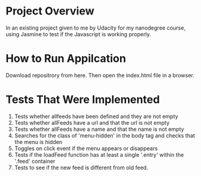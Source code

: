 # Project Overview
In an existing project given to me by Udacity for my nanodegree course, using Jasmine to test if the Javascript is working properly.

# How to Run Appilcation
Download repositrory from here. Then open the index.html file in a browser.

# Tests That Were Implemented
1. Tests whether allfeeds have been defined and they are not empty
2. Tests whether allFeeds have a url and that the url is not empty
3. Tests whether allFeeds have a name and that the name is not empty
4. Searches for the class of 'menu-hidden' in the body tag and checks that the menu is hidden
5. Toggles on click event if the menu appears or disappears
6. Tests if the loadFeed function has at least a single '.entry' within the '.feed' container
7. Tests to see if the new feed is different from old feed.
